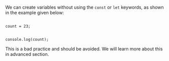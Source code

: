 We can create variables without using
the `const` or `let` keywords,
as shown in the example given below:

<codeblock language="javascript" type="lesson">
<code>
count = 23;

console.log(count);
</code>
</codeblock>

This is a bad practice
and
should be avoided.
We will learn more about this
in advanced section.
